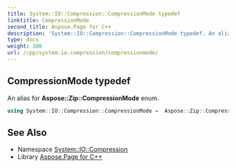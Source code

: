 ```yaml
---
title: System::IO::Compression::CompressionMode typedef
linktitle: CompressionMode
second_title: Aspose.Page for C++
description: 'System::IO::Compression::CompressionMode typedef. An alias for Aspose::Zip::CompressionMode enum in C++.'
type: docs
weight: 300
url: /cpp/system.io.compression/compressionmode/
---
```

## CompressionMode typedef


An alias for **Aspose::Zip::CompressionMode** enum.

```cpp
using System::IO::Compression::CompressionMode =  Aspose::Zip::CompressionMode
```

## See Also

* Namespace [System::IO::Compression](../)
* Library [Aspose.Page for C++](../../)
